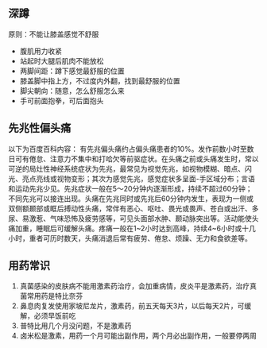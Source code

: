 ## 深蹲
原则：不能让膝盖感觉不舒服
- 腹肌用力收紧
- 站起时大腿后肌肉不能放松
- 两脚间距：蹲下感觉最舒服的位置
- 膝盖脚中指上方，不过度内外翻，找到最舒服的位置
- 脚尖朝向：随意，怎么舒服怎么来
- 手可前面抱拳，可后面抱头
## 先兆性偏头痛
以下为百度百科内容：
有先兆偏头痛约占偏头痛患者的10%。发作前数小时至数日可有倦怠、注意力不集中和打哈欠等前驱症状。在头痛之前或头痛发生时，常以可逆的局灶性神经系统症状为先兆，最常见为视觉先兆，如视物模糊、暗点、闪光、亮点亮线或视物变形；其次为感觉先兆，感觉症状多呈面-手区域分布；言语和运动先兆少见。先兆症状一般在5～20分钟内逐渐形成，持续不超过60分钟；不同先兆可以接连出现。头痛在先兆同时或先兆后60分钟内发生，表现为一侧或双侧额颞部或眶后搏动性头痛，常伴有恶心、呕吐、畏光或畏声、苍白或出汗、多尿、易激惹、气味恐怖及疲劳感等，可见头面部水肿、颞动脉突出等。活动能使头痛加重，睡眠后可缓解头痛。疼痛一般在1~2小时达到高峰，持续4~6小时或十几小时，重者可历时数天，头痛消退后常有疲劳、倦怠、烦躁、无力和食欲差等。
## 用药常识
1. 真菌感染的皮肤病不能用激素药治疗，会加重病情，皮炎平是激素药，治疗真菌常用药是特比奈芬
2. 鼻息肉复发使用家坡尼龙片，激素药，前五天每天3片，以后每天2片，可缓解，必须早饭前吃
3. 普特比用几个月没问题，不是激素药
4. 卤米松是激素，用药一个月可能出副作用，两个月必出副作用，一般要停两周